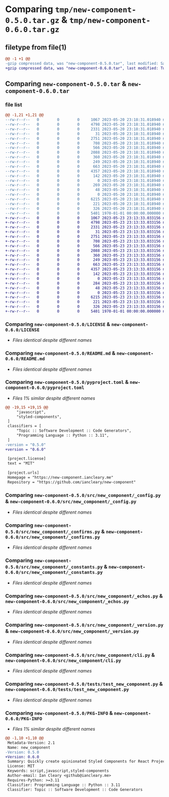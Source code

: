 # Comparing `tmp/new-component-0.5.0.tar.gz` & `tmp/new-component-0.6.0.tar.gz`

## filetype from file(1)

```diff
@@ -1 +1 @@
-gzip compressed data, was "new-component-0.5.0.tar", last modified: Sat May 20 23:19:08 2023, max compression
+gzip compressed data, was "new-component-0.6.0.tar", last modified: Tue May 23 23:13:57 2023, max compression
```

## Comparing `new-component-0.5.0.tar` & `new-component-0.6.0.tar`

### file list

```diff
@@ -1,21 +1,21 @@
--rw-r--r--   0        0        0     1067 2023-05-20 23:18:31.018940 new-component-0.5.0/LICENSE
--rw-r--r--   0        0        0     4798 2023-05-20 23:18:31.018940 new-component-0.5.0/README.md
--rw-r--r--   0        0        0     2331 2023-05-20 23:18:31.018940 new-component-0.5.0/pyproject.toml
--rw-r--r--   0        0        0       31 2023-05-20 23:18:31.018940 new-component-0.5.0/src/new_component/__init__.py
--rw-r--r--   0        0        0     2751 2023-05-20 23:18:31.018940 new-component-0.5.0/src/new_component/_config.py
--rw-r--r--   0        0        0      708 2023-05-20 23:18:31.018940 new-component-0.5.0/src/new_component/_confirms.py
--rw-r--r--   0        0        0      566 2023-05-20 23:18:31.018940 new-component-0.5.0/src/new_component/_constants.py
--rw-r--r--   0        0        0     2088 2023-05-20 23:18:31.018940 new-component-0.5.0/src/new_component/_echos.py
--rw-r--r--   0        0        0      360 2023-05-20 23:18:31.018940 new-component-0.5.0/src/new_component/_jinja.py
--rw-r--r--   0        0        0      249 2023-05-20 23:18:31.018940 new-component-0.5.0/src/new_component/_utils.py
--rw-r--r--   0        0        0      663 2023-05-20 23:18:31.018940 new-component-0.5.0/src/new_component/_version.py
--rw-r--r--   0        0        0     4357 2023-05-20 23:18:31.018940 new-component-0.5.0/src/new_component/cli.py
--rw-r--r--   0        0        0      142 2023-05-20 23:18:31.018940 new-component-0.5.0/src/new_component/main.py
--rw-r--r--   0        0        0        0 2023-05-20 23:18:31.018940 new-component-0.5.0/src/new_component/py.typed
--rw-r--r--   0        0        0      269 2023-05-20 23:18:31.018940 new-component-0.5.0/src/new_component/templates/component.js.j2
--rw-r--r--   0        0        0       48 2023-05-20 23:18:31.018940 new-component-0.5.0/src/new_component/templates/index.js.j2
--rw-r--r--   0        0        0        0 2023-05-20 23:18:31.018940 new-component-0.5.0/tests/__init__.py
--rw-r--r--   0        0        0     6215 2023-05-20 23:18:31.018940 new-component-0.5.0/tests/test_new_component.py
--rw-r--r--   0        0        0      221 2023-05-20 23:18:31.018940 new-component-0.5.0/tests/test_settings.py
--rw-r--r--   0        0        0      326 2023-05-20 23:18:31.018940 new-component-0.5.0/tests/test_version.py
--rw-r--r--   0        0        0     5401 1970-01-01 00:00:00.000000 new-component-0.5.0/PKG-INFO
+-rw-r--r--   0        0        0     1067 2023-05-23 23:13:33.033156 new-component-0.6.0/LICENSE
+-rw-r--r--   0        0        0     4798 2023-05-23 23:13:33.033156 new-component-0.6.0/README.md
+-rw-r--r--   0        0        0     2331 2023-05-23 23:13:33.033156 new-component-0.6.0/pyproject.toml
+-rw-r--r--   0        0        0       31 2023-05-23 23:13:33.033156 new-component-0.6.0/src/new_component/__init__.py
+-rw-r--r--   0        0        0     2751 2023-05-23 23:13:33.033156 new-component-0.6.0/src/new_component/_config.py
+-rw-r--r--   0        0        0      708 2023-05-23 23:13:33.033156 new-component-0.6.0/src/new_component/_confirms.py
+-rw-r--r--   0        0        0      566 2023-05-23 23:13:33.033156 new-component-0.6.0/src/new_component/_constants.py
+-rw-r--r--   0        0        0     2088 2023-05-23 23:13:33.033156 new-component-0.6.0/src/new_component/_echos.py
+-rw-r--r--   0        0        0      360 2023-05-23 23:13:33.033156 new-component-0.6.0/src/new_component/_jinja.py
+-rw-r--r--   0        0        0      249 2023-05-23 23:13:33.033156 new-component-0.6.0/src/new_component/_utils.py
+-rw-r--r--   0        0        0      663 2023-05-23 23:13:33.033156 new-component-0.6.0/src/new_component/_version.py
+-rw-r--r--   0        0        0     4357 2023-05-23 23:13:33.033156 new-component-0.6.0/src/new_component/cli.py
+-rw-r--r--   0        0        0      142 2023-05-23 23:13:33.033156 new-component-0.6.0/src/new_component/main.py
+-rw-r--r--   0        0        0        0 2023-05-23 23:13:33.033156 new-component-0.6.0/src/new_component/py.typed
+-rw-r--r--   0        0        0      284 2023-05-23 23:13:33.033156 new-component-0.6.0/src/new_component/templates/component.js.j2
+-rw-r--r--   0        0        0       48 2023-05-23 23:13:33.033156 new-component-0.6.0/src/new_component/templates/index.js.j2
+-rw-r--r--   0        0        0        0 2023-05-23 23:13:33.033156 new-component-0.6.0/tests/__init__.py
+-rw-r--r--   0        0        0     6215 2023-05-23 23:13:33.033156 new-component-0.6.0/tests/test_new_component.py
+-rw-r--r--   0        0        0      221 2023-05-23 23:13:33.033156 new-component-0.6.0/tests/test_settings.py
+-rw-r--r--   0        0        0      326 2023-05-23 23:13:33.033156 new-component-0.6.0/tests/test_version.py
+-rw-r--r--   0        0        0     5401 1970-01-01 00:00:00.000000 new-component-0.6.0/PKG-INFO
```

### Comparing `new-component-0.5.0/LICENSE` & `new-component-0.6.0/LICENSE`

 * *Files identical despite different names*

### Comparing `new-component-0.5.0/README.md` & `new-component-0.6.0/README.md`

 * *Files identical despite different names*

### Comparing `new-component-0.5.0/pyproject.toml` & `new-component-0.6.0/pyproject.toml`

 * *Files 1% similar despite different names*

```diff
@@ -19,15 +19,15 @@
     "javascript",
     "styled-components",
 ]
 classifiers = [
     "Topic :: Software Development :: Code Generators",
     "Programming Language :: Python :: 3.11",
 ]
-version = "0.5.0"
+version = "0.6.0"
 
 [project.license]
 text = "MIT"
 
 [project.urls]
 Homepage = "https://new-component.iancleary.me"
 Repository = "https://github.com/iancleary/new-component"
```

### Comparing `new-component-0.5.0/src/new_component/_config.py` & `new-component-0.6.0/src/new_component/_config.py`

 * *Files identical despite different names*

### Comparing `new-component-0.5.0/src/new_component/_confirms.py` & `new-component-0.6.0/src/new_component/_confirms.py`

 * *Files identical despite different names*

### Comparing `new-component-0.5.0/src/new_component/_constants.py` & `new-component-0.6.0/src/new_component/_constants.py`

 * *Files identical despite different names*

### Comparing `new-component-0.5.0/src/new_component/_echos.py` & `new-component-0.6.0/src/new_component/_echos.py`

 * *Files identical despite different names*

### Comparing `new-component-0.5.0/src/new_component/_version.py` & `new-component-0.6.0/src/new_component/_version.py`

 * *Files identical despite different names*

### Comparing `new-component-0.5.0/src/new_component/cli.py` & `new-component-0.6.0/src/new_component/cli.py`

 * *Files identical despite different names*

### Comparing `new-component-0.5.0/tests/test_new_component.py` & `new-component-0.6.0/tests/test_new_component.py`

 * *Files identical despite different names*

### Comparing `new-component-0.5.0/PKG-INFO` & `new-component-0.6.0/PKG-INFO`

 * *Files 1% similar despite different names*

```diff
@@ -1,10 +1,10 @@
 Metadata-Version: 2.1
 Name: new_component
-Version: 0.5.0
+Version: 0.6.0
 Summary: Quickly create opinionated Styled Components for React Projects
 License: MIT
 Keywords: script,javascript,styled-components
 Author-email: Ian Cleary <github@iancleary.me>
 Requires-Python: >=3.11
 Classifier: Programming Language :: Python :: 3.11
 Classifier: Topic :: Software Development :: Code Generators
```

